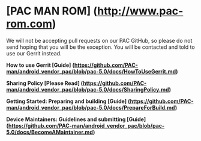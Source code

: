 [PAC MAN ROM] (http://www.pac-rom.com)
===========

We will not be accepting pull requests on our PAC GitHub, so please do not send hoping that you will be the exception. 
You will be contacted and told to use our Gerrit instead.


**How to use Gerrit [Guide] (https://github.com/PAC-man/android_vendor_pac/blob/pac-5.0/docs/HowToUseGerrit.md)**

**Sharing Policy [Please Read] (https://github.com/PAC-man/android_vendor_pac/blob/pac-5.0/docs/SharingPolicy.md)**

**Getting Started: Preparing and building [Guide] (https://github.com/PAC-man/android_vendor_pac/blob/pac-5.0/docs/PrepareForBuild.md)**

**Device Maintainers: Guidelines and submitting [Guide] (https://github.com/PAC-man/android_vendor_pac/blob/pac-5.0/docs/BecomeAMaintainer.md)**
